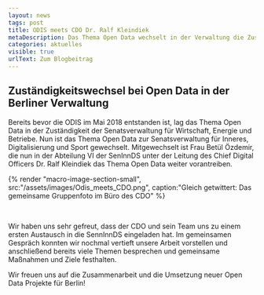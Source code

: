 ```yaml
---
layout: news
tags: post
title: ODIS meets CDO Dr. Ralf Kleindiek
metaDescription: Das Thema Open Data wechselt in der Verwaltung die Zuständigkeit. Wir konnten bereits die neuen und alten Ansprechpersonen kennenlernen und ein erstes Gespärch führen.
categories: aktuelles
visible: true
urlText: Zum Blogbeitrag
---
```


## Zuständigkeitswechsel bei Open Data in der Berliner Verwaltung

Bereits bevor die ODIS im Mai 2018 entstanden ist, lag das Thema Open Data in der Zuständigkeit der Senatsverwaltung für Wirtschaft, Energie und Betriebe. Nun ist das Thema Open Data zur Senatsverwaltung für Inneres, Digitalisierung und Sport gewechselt. Mitgewechselt ist Frau Betül Özdemir, die nun in der Abteilung VI der SenInnDS unter der Leitung des Chief Digital Officers Dr. Ralf Kleindiek das Thema Open Data weiter vorantreiben.

{% render "macro-image-section-small", src:"/assets/images/Odis_meets_CDO.png",  caption:"Gleich getwittert: Das gemeinsame Gruppenfoto im Büro des CDO" %}

<br>

Wir haben uns sehr gefreut, dass der CDO und sein Team uns zu einem ersten Austausch in die SennInnDS eingeladen hat. Im gemeinsamen Gespräch konnten wir nochmal vertieft unsere Arbeit vorstellen und anschließend bereits viele Themen besprechen und gemeinsame Maßnahmen und Ziele festhalten.

Wir freuen uns auf die Zusammenarbeit und die Umsetzung neuer Open Data Projekte für Berlin!
